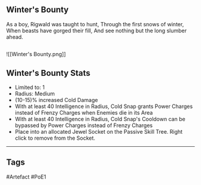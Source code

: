 ## Winter's Bounty
As a boy, Rigwald was taught to hunt,
Through the first snows of winter,
When beasts have gorged their fill,
And see nothing but the long slumber ahead.
##
![[Winter's Bounty.png]]
## Winter's Bounty Stats
- Limited to: 1
- Radius: Medium
- (10-15)% increased Cold Damage
- With at least 40 Intelligence in Radius, Cold Snap grants Power Charges instead of Frenzy Charges when Enemies die in its Area
- With at least 40 Intelligence in Radius, Cold Snap's Cooldown can be bypassed by Power Charges instead of Frenzy Charges
- Place into an allocated Jewel Socket on the Passive Skill Tree. Right click to remove from the Socket.


---
## Tags
#Artefact
#PoE1